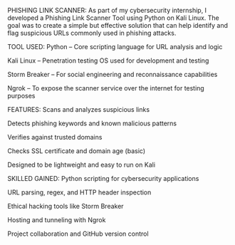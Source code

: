 PHISHING LINK SCANNER:
As part of my cybersecurity internship, I developed a Phishing Link Scanner Tool using Python on Kali Linux. The goal was to create a simple but effective solution that can help identify and flag suspicious URLs commonly used in phishing attacks.

TOOL USED:
Python – Core scripting language for URL analysis and logic

Kali Linux – Penetration testing OS used for development and testing

Storm Breaker – For social engineering and reconnaissance capabilities

Ngrok – To expose the scanner service over the internet for testing purposes

FEATURES:
Scans and analyzes suspicious links

Detects phishing keywords and known malicious patterns

Verifies against trusted domains

Checks SSL certificate and domain age (basic)

Designed to be lightweight and easy to run on Kali

SKILLED GAINED:
Python scripting for cybersecurity applications

URL parsing, regex, and HTTP header inspection

Ethical hacking tools like Storm Breaker

Hosting and tunneling with Ngrok

Project collaboration and GitHub version control



